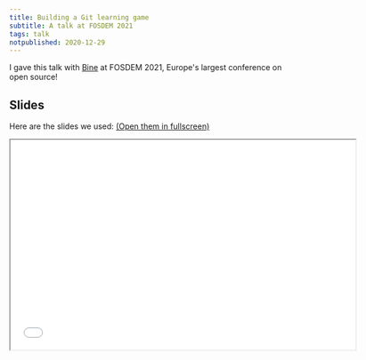 ```yaml
---
title: Building a Git learning game
subtitle: A talk at FOSDEM 2021
tags: talk
notpublished: 2020-12-29
---
```


I gave this talk with [Bine](https://bleeptrack.de) at FOSDEM 2021, Europe's largest conference on open source!

## Slides

Here are the slides we used: [(Open them in fullscreen)](slides/)

<iframe src="slides/" width="620" height="378"></iframe>
